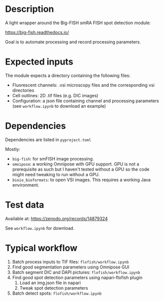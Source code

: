 # Description
A light wrapper around the Big-FISH smRA FISH spot detection module:

https://big-fish.readthedocs.io/

Goal is to automate processing and record processing parameters.

# Expected inputs
The module expects a directory containing the following files:
- Fluorescent channels: .vsi microscopy files and the corresponding vsi directories
- Cell outlines: 2D .tif files (e.g. DIC images)
- Configuration: a json file containing channel and processing parameters (see `workflow.ipynb` to download an example)

# Dependencies
Dependencies are listed in `pyproject.toml`

Mostly:
- `big-fish`: for smFISH image processing.
- `omnipose`: a working Omnipose with GPU support. GPU is not a prerequisite as such but I haven't tested without a GPU so the code might need tweaking to run without a GPU.
- `bioio_bioformats`: to open VSI images. This requires a working Java environment.

# Test data
Available at: https://zenodo.org/records/14879324

See `workflow.ipynb` for download.

# Typical workflow
1. Batch process inputs to TIF files: `flofish/workflow.ipynb`
2. Find good segmentation parameters using Omnipose GUI
3. Batch segment DIC and DAPI pictures: `flofish/workflow.ipynb`
4. Find good spot detection parameters using napari-flofish plugin
   1. Load an img.json file in napari
   2. Tweak spot detection parameters
5. Batch detect spots: `flofish/workflow.ipynb`